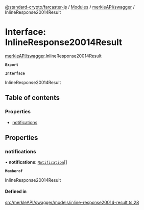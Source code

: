 [@standard-crypto/farcaster-js](../README.md) / [Modules](../modules.md) / [merkleAPI/swagger](../modules/merkleAPI_swagger.md) / InlineResponse20014Result

# Interface: InlineResponse20014Result

[merkleAPI/swagger](../modules/merkleAPI_swagger.md).InlineResponse20014Result

**`Export`**

**`Interface`**

InlineResponse20014Result

## Table of contents

### Properties

- [notifications](merkleAPI_swagger.InlineResponse20014Result.md#notifications)

## Properties

### notifications

• **notifications**: [`Notification`](../modules/merkleAPI_swagger.md#notification)[]

**`Memberof`**

InlineResponse20014Result

#### Defined in

[src/merkleAPI/swagger/models/inline-response20014-result.ts:28](https://github.com/standard-crypto/farcaster-js/blob/main/src/merkleAPI/swagger/models/inline-response20014-result.ts#L28)
